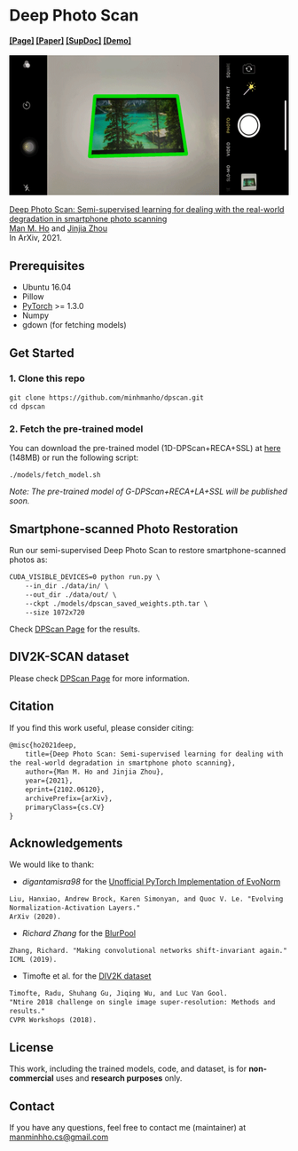 # Deep Photo Scan
#### [[Page]](https://minhmanho.github.io/dpscan/) [[Paper]](https://arxiv.org/abs/2102.06120) [[SupDoc]](https://drive.google.com/file/d/15cf-Ric1Jt2YT1ThWDEd5yO_xjhxCsSG/view?usp=sharing) [[Demo]](https://raw.githubusercontent.com/minhmanho/dpscan/master/docs/data/ds_demo.mp4)

![Alt Text](https://raw.githubusercontent.com/minhmanho/dpscan/master/docs/data/dpscan.gif)

[Deep Photo Scan: Semi-supervised learning for dealing with the real-world degradation in smartphone photo scanning](https://arxiv.org/abs/2102.06120)<br>
[Man M. Ho](https://minhmanho.github.io/) and [Jinjia Zhou](https://www.zhou-lab.info/jinjia-zhou)<br>
In ArXiv, 2021.

## Prerequisites
- Ubuntu 16.04
- Pillow
- [PyTorch](https://pytorch.org/) >= 1.3.0
- Numpy
- gdown (for fetching models)

## Get Started
### 1. Clone this repo
```
git clone https://github.com/minhmanho/dpscan.git
cd dpscan
```

### 2. Fetch the pre-trained model
You can download the pre-trained model (1D-DPScan+RECA+SSL) at [here](https://drive.google.com/uc?id=1LyMXV_wx_G3DMtKTV6BtjR22rlnweaB-) (148MB) or run the following script:

```
./models/fetch_model.sh
```

_Note: The pre-trained model of G-DPScan+RECA+LA+SSL will be published soon._

## Smartphone-scanned Photo Restoration
Run our semi-supervised Deep Photo Scan to restore smartphone-scanned photos as:

```
CUDA_VISIBLE_DEVICES=0 python run.py \
    --in_dir ./data/in/ \
    --out_dir ./data/out/ \
    --ckpt ./models/dpscan_saved_weights.pth.tar \
    --size 1072x720
```

Check [DPScan Page](https://minhmanho.github.io/dpscan/) for the results.

## DIV2K-SCAN dataset
Please check [DPScan Page](https://minhmanho.github.io/dpscan/) for more information.

## Citation
If you find this work useful, please consider citing:
```
@misc{ho2021deep,
    title={Deep Photo Scan: Semi-supervised learning for dealing with the real-world degradation in smartphone photo scanning},
    author={Man M. Ho and Jinjia Zhou},
    year={2021},
    eprint={2102.06120},
    archivePrefix={arXiv},
    primaryClass={cs.CV}
}
```

## Acknowledgements
We would like to thank:
- _digantamisra98_ for the [Unofficial PyTorch Implementation of EvoNorm ](https://github.com/digantamisra98/EvoNorm)
```
Liu, Hanxiao, Andrew Brock, Karen Simonyan, and Quoc V. Le. "Evolving Normalization-Activation Layers." 
ArXiv (2020).
```
- _Richard Zhang_ for the [BlurPool](https://github.com/adobe/antialiased-cnns/blob/master/antialiased_cnns/blurpool.py)
```
Zhang, Richard. "Making convolutional networks shift-invariant again." 
ICML (2019).
```
- Timofte et al. for the [DIV2K dataset](https://data.vision.ee.ethz.ch/cvl/DIV2K/)
```
Timofte, Radu, Shuhang Gu, Jiqing Wu, and Luc Van Gool.
"Ntire 2018 challenge on single image super-resolution: Methods and results."
CVPR Workshops (2018).
```
## License
This work, including the trained models, code, and dataset, is for **non-commercial** uses and **research purposes** only.

## Contact
If you have any questions, feel free to contact me (maintainer) at [manminhho.cs@gmail.com](mailto:manminhho.cs@gmail.com)

